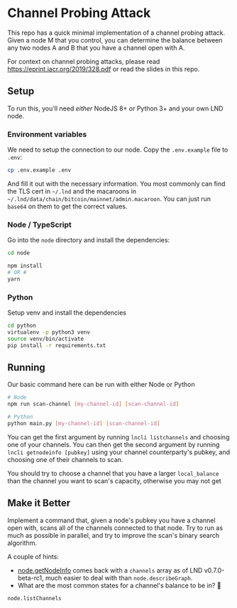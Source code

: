 # Channel Probing Attack

This repo has a quick minimal implementation of a channel probing attack. Given a node M that you control, you can determine the balance between any two nodes A and B that you have a channel open with A.

For context on channel probing attacks, please read https://eprint.iacr.org/2019/328.pdf or read the slides in this repo.

## Setup

To run this, you'll need _either_ NodeJS 8+ _or_ Python 3+ and your own LND node.

### Environment variables

We need to setup the connection to our node. Copy the `.env.example` file to `.env`:

```sh
cp .env.example .env
```

And fill it out with the necessary information. You most commonly can find the TLS cert in `~/.lnd` and the macaroons in `~/.lnd/data/chain/bitcoin/mainnet/admin.macaroon`. You can just run `base64` on them to get the correct values.

### Node / TypeScript

Go into the `node` directory and install the dependencies:

```sh
cd node

npm install
# OR #
yarn
```

### Python

Setup venv and install the dependencies

```sh
cd python
virtualenv -p python3 venv
source venv/bin/activate
pip install -r requirements.txt
```


## Running

Our basic command here can be run with either Node or Python
```sh
# Node
npm run scan-channel [my-channel-id] [scan-channel-id]

# Python
python main.py [my-channel-id] [scan-channel-id]
```

You can get the first argument by running `lncli listchannels` and choosing one of your channels. You can then get the second argument by running `lncli getnodeinfo [pubkey]` using your channel counterparty's pubkey, and choosing one of their channels to scan.

You should try to choose a channel that you have a larger `local_balance` than the channel you want to scan's capacity, otherwise you may not get 

## Make it Better

Implement a command that, given a node's pubkey you have a channel open with, scans all of the channels connected to that node. Try to run as much as possible in parallel, and try to improve the scan's binary search algorithm.

A couple of hints:
* [node.getNodeInfo](https://api.lightning.community/#getnodeinfo) comes back with a `channels` array as of LND v0.7.0-beta-rc1, much easier to deal with than `node.describeGraph`.
* What are the most common states for a channel's balance to be in? 🤔

```
node.listChannels
```